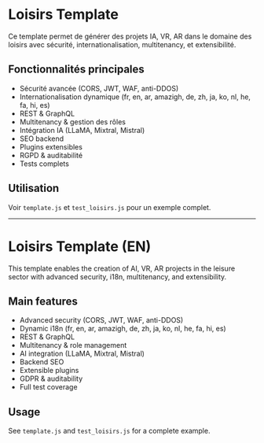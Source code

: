 # Loisirs Template

Ce template permet de générer des projets IA, VR, AR dans le domaine des loisirs avec sécurité, internationalisation, multitenancy, et extensibilité.

## Fonctionnalités principales
- Sécurité avancée (CORS, JWT, WAF, anti-DDOS)
- Internationalisation dynamique (fr, en, ar, amazigh, de, zh, ja, ko, nl, he, fa, hi, es)
- REST & GraphQL
- Multitenancy & gestion des rôles
- Intégration IA (LLaMA, Mixtral, Mistral)
- SEO backend
- Plugins extensibles
- RGPD & auditabilité
- Tests complets

## Utilisation
Voir `template.js` et `test_loisirs.js` pour un exemple complet.

---

# Loisirs Template (EN)

This template enables the creation of AI, VR, AR projects in the leisure sector with advanced security, i18n, multitenancy, and extensibility.

## Main features
- Advanced security (CORS, JWT, WAF, anti-DDOS)
- Dynamic i18n (fr, en, ar, amazigh, de, zh, ja, ko, nl, he, fa, hi, es)
- REST & GraphQL
- Multitenancy & role management
- AI integration (LLaMA, Mixtral, Mistral)
- Backend SEO
- Extensible plugins
- GDPR & auditability
- Full test coverage

## Usage
See `template.js` and `test_loisirs.js` for a complete example.
